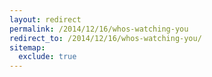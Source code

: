 ```yaml
---
layout: redirect
permalink: /2014/12/16/whos-watching-you
redirect_to: /2014/12/16/whos-watching-you/
sitemap:
  exclude: true
---
```

